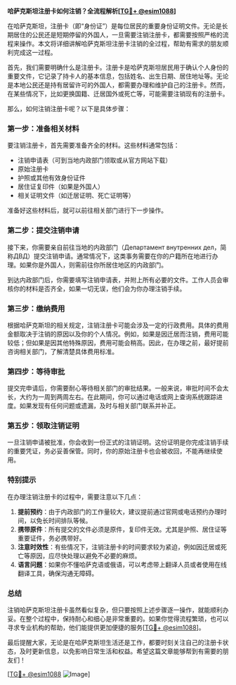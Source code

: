 **哈萨克斯坦注册卡如何注销？全流程解析[[TG💪+ @esim1088](https://t.me/s/esim1088)]**

在哈萨克斯坦，注册卡（即“身份证”）是每位居民的重要身份证明文件。无论是长期居住的公民还是短期停留的外国人，一旦需要注销注册卡，都需要按照严格的流程来操作。本文将详细讲解哈萨克斯坦注册卡注销的全过程，帮助有需求的朋友顺利完成这一过程。

首先，我们需要明确什么是注册卡。注册卡是哈萨克斯坦居民用于确认个人身份的重要文件，它记录了持卡人的基本信息，包括姓名、出生日期、居住地址等。无论是本地公民还是持有居留许可的外国人，都需要办理和维护自己的注册卡。然而，在某些情况下，比如更换国籍、迁居国外或死亡等，可能需要注销现有的注册卡。

那么，如何注销注册卡呢？以下是具体步骤：

### **第一步：准备相关材料**
要注销注册卡，首先需要准备齐全的材料。这些材料通常包括：
- 注销申请表（可到当地内政部门领取或从官方网站下载）
- 原始注册卡
- 护照或其他有效身份证件
- 居住证复印件（如果是外国人）
- 相关证明文件（如迁居证明、死亡证明等）

准备好这些材料后，就可以前往相关部门进行下一步操作。

### **第二步：提交注销申请**
接下来，你需要亲自前往当地的内政部门（Департамент внутренних дел，简称ДВД）提交注销申请。通常情况下，这类事务需要在你的户籍所在地进行办理。如果你是外国人，则需前往你所居住地区的内政部门。

到达内政部门后，你需要填写注销申请表，并附上所有必要的文件。工作人员会审核你的材料是否齐全，如果一切无误，他们会为你办理注销手续。

### **第三步：缴纳费用**
根据哈萨克斯坦的相关规定，注销注册卡可能会涉及一定的行政费用。具体的费用金额取决于注销的原因以及你的个人情况。例如，如果是因迁居而注销，费用可能较低；但如果是因其他特殊原因，费用可能会稍高。因此，在办理之前，最好提前咨询相关部门，了解清楚具体费用标准。

### **第四步：等待审批**
提交完申请后，你需要耐心等待相关部门的审批结果。一般来说，审批时间不会太长，大约为一周到两周左右。在此期间，你可以通过电话或网上查询系统跟踪进度。如果发现有任何问题或遗漏，及时与相关部门联系并补正。

### **第五步：领取注销证明**
一旦注销申请被批准，你会收到一份正式的注销证明。这份证明是你完成注销手续的重要凭证，务必妥善保管。同时，你的原始注册卡也会被收回，不能再继续使用。

### **特别提示**
在办理注销注册卡的过程中，需要注意以下几点：
1. **提前预约**：由于内政部门的工作量较大，建议提前通过官网或电话预约办理时间，以免长时间排队等候。
2. **携带原件**：所有提交的文件必须是原件，复印件无效。尤其是护照、居住证等重要证件，务必携带好。
3. **注意时效性**：有些情况下，注销注册卡的时间要求较为紧迫，例如因迁居或死亡等原因，应尽快处理以避免不必要的麻烦。
4. **语言问题**：如果你不懂哈萨克语或俄语，可以考虑带上翻译人员或者使用在线翻译工具，确保沟通无障碍。

### **总结**
注销哈萨克斯坦注册卡虽然看似复杂，但只要按照上述步骤逐一操作，就能顺利办妥。在整个过程中，保持耐心和细心是非常重要的。如果你觉得流程繁琐，也可以寻求专业机构的帮助，他们能提供更加便捷的服务[[TG💪+ @esim1088](https://t.me/s/esim1088)]。

最后提醒大家，无论是在哈萨克斯坦生活还是工作，都要时刻关注自己的注册卡状态，及时更新信息，以免影响日常生活和权益。希望这篇文章能够帮到有需要的朋友们！

[[TG💪+ @esim1088](https://t.me/s/esim1088) ![Image](https://i.postimg.cc/4NQfJmqS/Snipaste-2025-05-13-00-14-12.png)]
